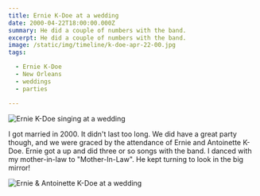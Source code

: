 ```yaml
---
title: Ernie K-Doe at a wedding
date: 2000-04-22T18:00:00.000Z
summary: He did a couple of numbers with the band.
excerpt: He did a couple of numbers with the band.
image: /static/img/timeline/k-doe-apr-22-00.jpg
tags:

  - Ernie K-Doe
  - New Orleans
  - weddings
  - parties

---
```


![Ernie K-Doe singing at a wedding](/static/img/timeline/k-doe-apr-22-00.jpg "Ernie K-Doe singing at a wedding")

I got married in 2000. It didn't last too long. We did have a great party though, and we were graced by the attendance of Ernie and Antoinette K-Doe. Ernie got a up and did three or so songs with the band. I danced with my mother-in-law to "Mother-In-Law". He kept turning to look in the big mirror!

![Ernie & Antoinette K-Doe at a wedding](/static/img/timeline/k-doe-and-antoinette-apr-22-00.jpg "Ernie & Antoinette K-Doe at a wedding")